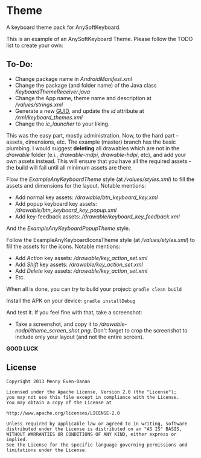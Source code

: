 Theme
=====

A keyboard theme pack for AnySoftKeyboard.

This is an example of an AnySoftKeyboard Theme. Please follow the TODO list to create your own:

To-Do:
------
- Change package name in _AndroidManifest.xml_
- Change the package (and folder name) of the Java class _KeyboardThemeReceiver.java_
- Change the App name, theme name and description at _/values/strings.xml_
- Generate a new [GUID](http://www.guidgenerator.com/), and update the _id_ attribute at */xml/keyboard_themes.xml*
- Change the *ic_launcher* to your liking.

This was the easy part, mostly administration. Now, to the hard part - assets, dimensions, etc.
The example (master) branch has the basic plumbing. I would suggest **deleting** all drawables which are not in the _drawable_ folder (e.i., _drawable-mdpi_, _drawable-hdpi_, etc), and add your own assets instead. This will ensure that you have all the required assets - the build will fail until all minimum assets are there.

Flow the _ExampleAnyKeyboardTheme_ style (at _/values/styles.xml_) to fill the assets and dimensions for the layout. Notable mentions:
- Add normal key assets: */drawable/btn_keyboard_key.xml*
- Add popup keyboard key assets: */drawable/btn_keyboard_key_popup.xml*
- Add key-feedback assets: */drawable/keyboard_key_feedback.xml*
 
And the _ExampleAnyKeyboardPopupTheme_ style.

Follow the ExampleAnyKeyboardIconsTheme style (at _/values/styles.xml_) to fill the assets for the icons. Notable mentions:
- Add _Action_ key assets: */drawable/key_action_set.xml*
- Add _Shift_ key assets: */drawable/key_action_set.xml*
- Add _Delete_ key assets: */drawable/key_action_set.xml*
- Etc.

When all is done, you can try to build your project:
```gradle clean build```

Install the APK on your device: 
```gradle installDebug```

And test it. If you feel fine with that, take a screenshot:
- Take a screenshot, and copy it to */drawable-nodpi/theme_screen_shot.png*. Don't forget to crop the screenshot to include only your layout (and not the entire screen).

**GOOD LUCK**

License
-------

    Copyright 2013 Menny Even-Danan
    
    Licensed under the Apache License, Version 2.0 (the "License");
    you may not use this file except in compliance with the License.
    You may obtain a copy of the License at
    
    http://www.apache.org/licenses/LICENSE-2.0
    
    Unless required by applicable law or agreed to in writing, software
    distributed under the License is distributed on an "AS IS" BASIS,
    WITHOUT WARRANTIES OR CONDITIONS OF ANY KIND, either express or implied.
    See the License for the specific language governing permissions and
    limitations under the License.
    

